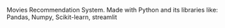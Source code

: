 Movies Recommendation System. Made with Python and its libraries like: 
Pandas, 
Numpy, 
Scikit-learn, 
streamlit
